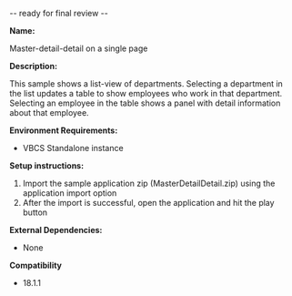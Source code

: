 -- ready for final review --

**Name:**

Master-detail-detail on a single page

**Description:**

This sample shows a list-view of departments. Selecting a department in the list updates a table to show employees who work in that department. Selecting an employee in the table shows a panel with detail information about that employee. 

**Environment Requirements:**

* VBCS Standalone instance

**Setup instructions:**

1. Import the sample application zip (MasterDetailDetail.zip) using the application import option
1. After the import is successful, open the application and hit the play button

**External Dependencies:**

* None

**Compatibility**

* 18.1.1
